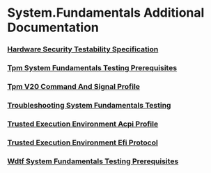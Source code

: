 # System.Fundamentals Additional Documentation
### [Hardware Security Testability Specification](testref/hardware-security-testability-specification.md.md)
### [Tpm System Fundamentals Testing Prerequisites](testref/tpm-system-fundamentals-testing-prerequisites.md.md)
### [Tpm V20 Command And Signal Profile](testref/tpm-v20-command-and-signal-profile.md.md)
### [Troubleshooting System Fundamentals Testing](testref/troubleshooting-system-fundamentals-testing.md.md)
### [Trusted Execution Environment Acpi Profile](testref/trusted-execution-environment-acpi-profile.md.md)
### [Trusted Execution Environment Efi Protocol](testref/trusted-execution-environment-efi-protocol.md.md)
### [Wdtf System Fundamentals Testing Prerequisites](testref/wdtf-system-fundamentals-testing-prerequisites.md.md)
